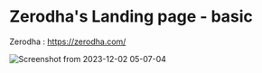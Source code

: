 <div>
  <h1>Zerodha's Landing page - basic</h1>
</div>

Zerodha : https://zerodha.com/


![Screenshot from 2023-12-02 05-07-04](https://github.com/singhxayush/Cohort/assets/90480489/f7f2062b-0578-4bb7-96bf-4598ef04949c)
